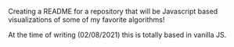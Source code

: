 Creating a README for a repository that will be Javascript based visualizations of some of my favorite algorithms!

At the time of writing (02/08/2021) this is totally based in vanilla JS.